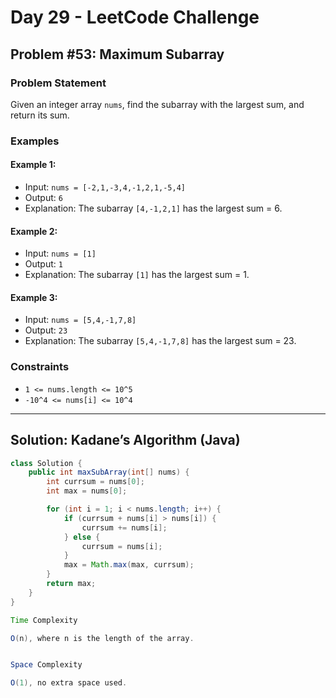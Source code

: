 # Day 29 - LeetCode Challenge

## Problem #53: Maximum Subarray

### Problem Statement

Given an integer array `nums`, find the subarray with the largest sum, and return its sum.

### Examples

#### Example 1:
- Input: `nums = [-2,1,-3,4,-1,2,1,-5,4]`
- Output: `6`
- Explanation: The subarray `[4,-1,2,1]` has the largest sum = 6.

#### Example 2:
- Input: `nums = [1]`
- Output: `1`
- Explanation: The subarray `[1]` has the largest sum = 1.

#### Example 3:
- Input: `nums = [5,4,-1,7,8]`
- Output: `23`
- Explanation: The subarray `[5,4,-1,7,8]` has the largest sum = 23.

### Constraints
- `1 <= nums.length <= 10^5`
- `-10^4 <= nums[i] <= 10^4`

---

## Solution: Kadane’s Algorithm (Java)

```java
class Solution {
    public int maxSubArray(int[] nums) {
        int currsum = nums[0];
        int max = nums[0];

        for (int i = 1; i < nums.length; i++) {
            if (currsum + nums[i] > nums[i]) {
                currsum += nums[i];
            } else {
                currsum = nums[i];
            }
            max = Math.max(max, currsum);
        }
        return max;
    }
}

Time Complexity

O(n), where n is the length of the array.


Space Complexity

O(1), no extra space used.